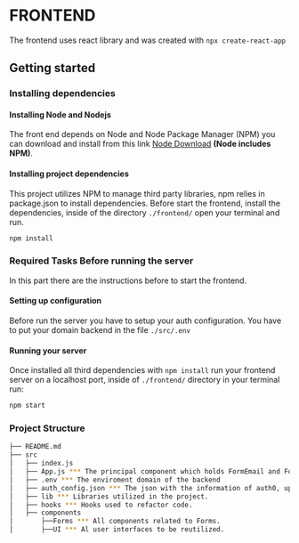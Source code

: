 # FRONTEND
The frontend uses react library and was created with `npx create-react-app`

## Getting started
### Installing dependencies
#### Installing Node and Nodejs
The front end depends on Node and Node Package Manager (NPM) you can download and install from this link [Node Download](https://nodejs.org/en/download/) **(Node includes NPM)**.

#### Installing project dependencies
This project utilizes NPM to manage third party libraries, npm relies in package.json to install dependencies. Before start the frontend, install the dependencies, inside of the directory `./frontend/` open your terminal and run.

```bash
npm install
```
### Required Tasks Before running the server
In this part there are the instructions before to start the frontend.

#### Setting up configuration

Before run the server you have to setup your auth configuration. You have to put your domain backend in the file `./src/.env`

#### Running your server
Once installed all third dependencies with `npm install` run your frontend server on a localhost port, inside of `./frontend/` directory in your terminal run:

```bash
npm start
```

### Project Structure
```sh
├── README.md
├── src
│   ├── index.js
│   ├── App.js *** The principal component which holds FormEmail and FormPayment componets
│   ├── .env *** The enviroment domain of the backend
│   ├── auth_config.json *** The json with the information of auth0, update with your credentials.
│   ├── lib *** Libraries utilized in the project.
│   ├── hooks *** Hooks used to refactor code.
│   ├── components
│       ├──Forms *** All components related to Forms.
│       ├──UI *** Al user interfaces to be reutilized.
```

